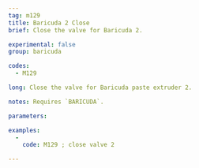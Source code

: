 ```yaml
---
tag: m129
title: Baricuda 2 Close
brief: Close the valve for Baricuda 2.

experimental: false
group: baricuda

codes:
  - M129

long: Close the valve for Baricuda paste extruder 2.

notes: Requires `BARICUDA`.

parameters:

examples:
  -
    code: M129 ; close valve 2

---
```


